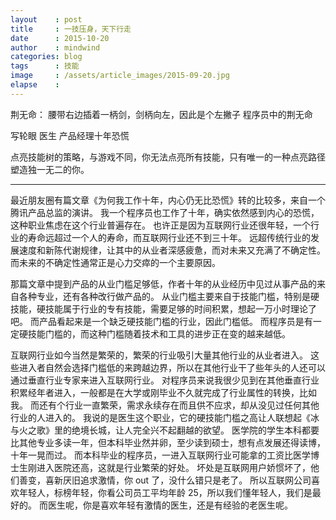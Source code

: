 ```yaml
---
layout    : post
title     : 一技压身，天下行走
date      : 2015-10-20
author    : mindwind
categories: blog
tags      : 技能
image     : /assets/article_images/2015-09-20.jpg
elapse    :
---
```



荆无命：
腰带右边插着一柄剑，剑柄向左，因此是个左撇子
程序员中的荆无命

写轮眼
医生
产品经理十年恐慌

点亮技能树的策略，与游戏不同，你无法点亮所有技能，只有唯一的一种点亮路径塑造独一无二的你。


-----
最近朋友圈有篇文章《为何我工作十年，内心仍无比恐慌》转的比较多，来自一个腾讯产品总监的演讲。
我一个程序员也工作了十年，确实依然感到内心的恐慌，这种职业焦虑在这个行业普遍存在。
也许正是因为互联网行业还很年轻，一个行业的寿命远超过一个人的寿命，而互联网行业还不到三十年。
远超传统行业的发展速度和新陈代谢规律，让其中的从业者深感疲惫，而对未来又充满了不确定性。
而未来的不确定性通常正是心力交瘁的一个主要原因。

那篇文章中提到产品的从业门槛足够低，作者十年的从业经历中见过从事产品的来自各种专业，还有各种改行做产品的。
从业门槛主要来自于技能门槛，特别是硬技能，硬技能属于行业的专有技能，需要足够的时间积累，想起一万小时理论了吧。
而产品看起来是一个缺乏硬技能门槛的行业，因此门槛低。
而程序员是有一定硬技能门槛的，而这种门槛随着技术和工具的进步正在变的越来越低。

互联网行业如今当然是繁荣的，繁荣的行业吸引大量其他行业的从业者进入。
这些进入者自然会选择门槛低的来跨越边界，所以在其他行业干了些年头的人还可以通过垂直行业专家来进入互联网行业。
对程序员来说我很少见到在其他垂直行业积累经年者进入，一般都是在大学或刚毕业不久就完成了行业属性的转换，比如我。
而还有个行业一直繁荣，需求永续存在而且供不应求，却从没见过任何其他行业的人进入的。
我说的是医生这个职业，它的硬技能门槛之高让人联想起《冰与火之歌》里的绝境长城，让人完全兴不起翻越的欲望。
医学院的学生本科都要比其他专业多读一年，但本科毕业然并卵，至少读到硕士，想有点发展还得读博，十年一晃而过。
而本科毕业的程序员，一进入互联网行业可能拿的工资比医学博士生刚进入医院还高，这就是行业繁荣的好处。
坏处是互联网用户娇惯坏了，他们善变，喜新厌旧追求激情，你 out 了，没什么错只是老了。
所以互联网公司喜欢年轻人，标榜年轻，你看公司员工平均年龄 25，所以我们懂年轻人，我们是最好的。
而医生呢，你是喜欢年轻有激情的医生，还是有经验的老医生呢。
